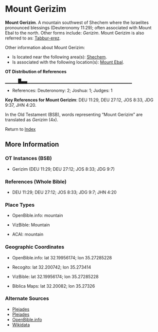 # Mount Gerizim
**Mount Gerizim**. 
A mountain southwest of Shechem where the Israelites pronounced blessings (Deuteronomy 11:29); often associated with Mount Ebal to the north. 
Other forms include: 
*Gerizim*. 
Mount Gerizim is also referred to as: 
[Tabbur-erez](Tabbur-erez.md). 




Other information about Mount Gerizim:


* Is located near the following area(s): 
[Shechem](Shechem.md). 
* Is associated with the following location(s): 
[Mount Ebal](EbalMount.md). 


**OT Distribution of References**

▁▁▁▁█▄▄▁▁▁▁▁▁▁▁▁▁▁▁▁▁▁▁▁▁▁▁▁▁▁▁▁▁▁▁▁▁▁▁
* References: Deuteronomy: 2; Joshua: 1; Judges: 1



**Key References for Mount Gerizim**: 
DEU 11:29, DEU 27:12, JOS 8:33, JDG 9:37, JHN 4:20. 


In the Old Testament (BSB), words representing “Mount Gerizim” are translated as 
*Gerizim* (4x). 




Return to [Index](00-Index.md)

## More Information

### OT Instances (BSB)

* Gerizim (DEU 11:29; DEU 27:12; JOS 8:33; JDG 9:7)



### References (Whole Bible)

* DEU 11:29; DEU 27:12; JOS 8:33; JDG 9:7; JHN 4:20


### Place Types

* OpenBible.info: mountain

* VizBible: Mountain

* ACAI: mountain



### Geographic Coordinates

* OpenBible.info: lat 32.19956174; lon 35.27285228

* Recogito: lat 32.200742; lon 35.273414

* VizBible: lat 32.19956174; lon 35.27285228

* Biblica Maps: lat 32.20082; lon 35.27326



### Alternate Sources

* [Pleiades](https://pleiades.stoa.org/places/678147)
* [Pleiades](http://pleiades.stoa.org/places/678147)
* [OpenBible.info](https://www.openbible.info/geo/ancient/a30e967)
* [Wikidata](http://www.wikidata.org/entity/Q1288751)



